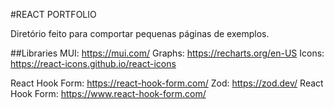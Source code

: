 #REACT PORTFOLIO

Diretório feito para comportar pequenas páginas de exemplos.

##Libraries
MUI: https://mui.com/
Graphs: https://recharts.org/en-US
Icons: https://react-icons.github.io/react-icons

React Hook Form: https://react-hook-form.com/
Zod: https://zod.dev/
React Hook Form: https://www.react-hook-form.com/

